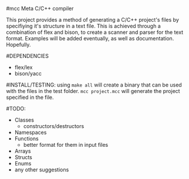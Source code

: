 #mcc
Meta C/C++ compiler

This project provides a method of generating a C/C++ project's files by specifiying it's structure in a text file.
This is achieved through a combination of flex and bison, to create a scanner and parser for the text format.
Examples will be added eventually, as well as documentation. Hopefully.

#DEPENDENCIES
* flex/lex
* bison/yacc

#INSTALL/TESTING:
using `make all` will create a binary that can be used with the files in the test folder.
`mcc project.mcc` will generate the project specified in the file.

#TODO:
* Classes
  * constructors/destructors
* Namespaces
* Functions
  * better format for them in input files
* Arrays
* Structs
* Enums
* any other suggestions
